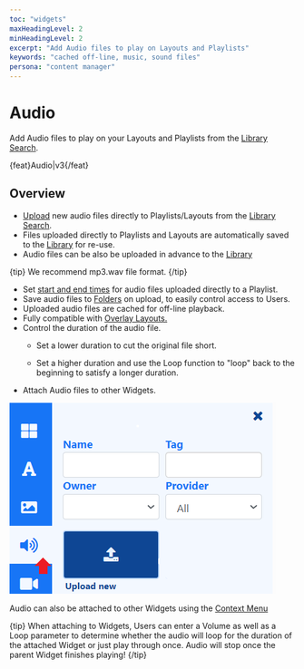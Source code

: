 ```yaml
---
toc: "widgets"
maxHeadingLevel: 2
minHeadingLevel: 2
excerpt: "Add Audio files to play on Layouts and Playlists"
keywords: "cached off-line, music, sound files"
persona: "content manager"
---
```


# Audio

Add Audio files to play on your Layouts and Playlists from the [Library Search](layouts_editor.html#content-toolbar). 

{feat}Audio|v3{/feat}

## Overview

-  [Upload](media_library.html#content-add-media-upload) new audio files directly to Playlists/Layouts from the [Library Search](layouts_editor.html#content-toolbar).
- Files uploaded directly to Playlists and Layouts are automatically saved to the [Library](media_library.html) for re-use.
- Audio files can be also be uploaded in advance to the [Library](media_library.html) 

{tip}
We recommend mp3.wav file format.
{/tip}

- Set [start and end times](media_playlists.html#content-playlist-editor) for audio files uploaded directly to a Playlist.
- Save  audio files to [Folders](tour_folders.html#content-saving-to-folders) on upload, to easily control access to Users.
- Uploaded audio files are cached for off-line playback.
- Fully compatible with [Overlay Layouts.](layouts_overlay.html)
- Control the duration of the audio file.
  - Set a lower duration to cut the original file short.

  - Set a higher duration and use the Loop function to "loop" back to the beginning to satisfy a longer duration.
- Attach Audio files to other Widgets.


![Audio](img/v4_media_module_audio.png)





Audio can also be attached to other Widgets using the [Context Menu](layouts_editor.html#content-context-menu)

{tip}
When attaching to Widgets, Users can enter a Volume as well as a Loop parameter to determine whether the audio will loop for the duration of the attached Widget or just play through once. Audio will stop once the parent Widget finishes playing!
{/tip}

